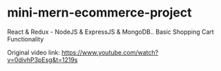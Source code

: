 # mini-mern-ecommerce-project
React &amp; Redux - NodeJS &amp; ExpressJS &amp; MongoDB.. Basic Shopping Cart Functionality

Original video link: https://www.youtube.com/watch?v=0divhP3pEsg&t=1219s
